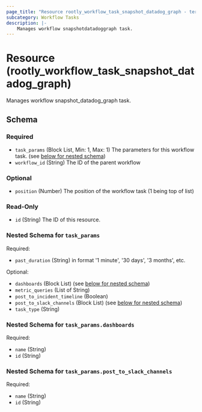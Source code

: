 ```yaml
---
page_title: "Resource rootly_workflow_task_snapshot_datadog_graph - terraform-provider-rootly"
subcategory: Workflow Tasks
description: |-
    Manages workflow snapshotdatadoggraph task.
---
```


# Resource (rootly_workflow_task_snapshot_datadog_graph)

Manages workflow snapshot_datadog_graph task.



<!-- schema generated by tfplugindocs -->
## Schema

### Required

- `task_params` (Block List, Min: 1, Max: 1) The parameters for this workflow task. (see [below for nested schema](#nestedblock--task_params))
- `workflow_id` (String) The ID of the parent workflow

### Optional

- `position` (Number) The position of the workflow task (1 being top of list)

### Read-Only

- `id` (String) The ID of this resource.

<a id="nestedblock--task_params"></a>
### Nested Schema for `task_params`

Required:

- `past_duration` (String) in format '1 minute', '30 days', '3 months', etc.

Optional:

- `dashboards` (Block List) (see [below for nested schema](#nestedblock--task_params--dashboards))
- `metric_queries` (List of String)
- `post_to_incident_timeline` (Boolean)
- `post_to_slack_channels` (Block List) (see [below for nested schema](#nestedblock--task_params--post_to_slack_channels))
- `task_type` (String)

<a id="nestedblock--task_params--dashboards"></a>
### Nested Schema for `task_params.dashboards`

Required:

- `name` (String)
- `id` (String)


<a id="nestedblock--task_params--post_to_slack_channels"></a>
### Nested Schema for `task_params.post_to_slack_channels`

Required:

- `name` (String)
- `id` (String)
